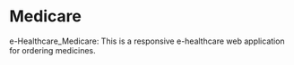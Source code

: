 # Medicare
e-Healthcare_Medicare: This is a responsive e-healthcare web application for ordering medicines.
